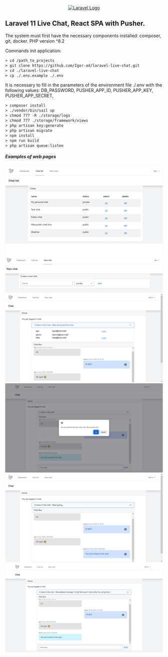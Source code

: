 <p align="center"><a href="https://laravel.com" target="_blank"><img src="https://raw.githubusercontent.com/laravel/art/master/logo-lockup/5%20SVG/2%20CMYK/1%20Full%20Color/laravel-logolockup-cmyk-red.svg" width="400" alt="Laravel Logo"></a></p>


## Laravel 11 Live Chat, React SPA with Pusher.

The system must first have the necessary components installed: composer, git, docker. PHP version ^8.2  

Commands init application:

```
> cd /path_to_projects
> git clone https://github.com/Igor-ad/laravel-live-chat.git
> cd ./laravel-live-chat
> cp ./.env.example ./.env

```

It is necessary to fill in the parameters of the environment file ./.env with the following values:
DB_PASSWORD,
PUSHER_APP_ID,
PUSHER_APP_KEY,
PUSHER_APP_SECRET,

```
> composer install
> ./vendor/bin/sail up
> chmod 777 -R ./storage/logs
> chmod 777 ./storage/framework/views
> php artisan key:generate
> php artisan migrate
> npm install 
> npm run build
> php artisan queue:listen

```

##### Examples of web pages

![image](public/img/chat_list.png)
![image](public/img/create_chat.png)
![image](public/img/chat_box.png)
![image](public/img/invite_modal.png)
![image](public/img/admin_chat_box.png)
![image](public/img/deleting_message_chat_box.png)
